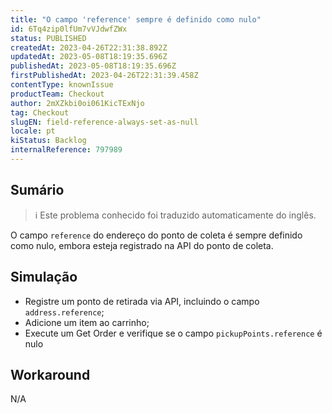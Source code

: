 ```yaml
---
title: "O campo 'reference' sempre é definido como nulo"
id: 6Tq4zip0lfUm7vVJdwfZWx
status: PUBLISHED
createdAt: 2023-04-26T22:31:38.892Z
updatedAt: 2023-05-08T18:19:35.696Z
publishedAt: 2023-05-08T18:19:35.696Z
firstPublishedAt: 2023-04-26T22:31:39.458Z
contentType: knownIssue
productTeam: Checkout
author: 2mXZkbi0oi061KicTExNjo
tag: Checkout
slugEN: field-reference-always-set-as-null
locale: pt
kiStatus: Backlog
internalReference: 797989
---
```


## Sumário

>ℹ️ Este problema conhecido foi traduzido automaticamente do inglês.


O campo `reference` do endereço do ponto de coleta é sempre definido como nulo, embora esteja registrado na API do ponto de coleta.

## Simulação



- Registre um ponto de retirada via API, incluindo o campo `address.reference`;
- Adicione um item ao carrinho;
- Execute um Get Order e verifique se o campo `pickupPoints.reference` é nulo

## Workaround


N/A




